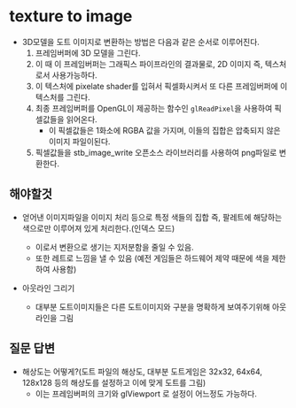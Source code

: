 # texture to image

-   3D모델을 도트 이미지로 변환하는 방법은 다음과 같은 순서로 이루어진다.
    1. 프레임버퍼에 3D 모델을 그린다.
    2. 이 때 이 프레임버퍼는 그래픽스 파이프라인의 결과물로, 2D 이미지 즉, 텍스처로서 사용가능하다.
    3. 이 텍스처에 pixelate shader를 입혀서 픽셀화시켜서 또 다른 프레임버퍼에 이 텍스처를 그린다.
    4. 최종 프레임버퍼를 OpenGL이 제공하는 함수인 `glReadPixel`을 사용하여 픽셀값들을 읽어온다.
        - 이 픽셀값들은 1화소에 RGBA 값을 가지며, 이들의 집합은 압축되지 않은 이미지 파일이된다.
    5. 픽셀값들을 stb_image_write 오픈소스 라이브러리를 사용하여 png파일로 변환한다.

## 해야할것

-   얻어낸 이미지파일을 이미지 처리 등으로 특정 색들의 집합 즉, 팔레트에 해당하는 색으로만 이루어져 있게 처리한다.(인덱스 모드)

    -   이로서 변환으로 생기는 지저분함을 줄일 수 있음.
    -   또한 레트로 느낌을 낼 수 있음 (예전 게임들은 하드웨어 제약 때문에 색을 제한하여 사용함)

-   아웃라인 그리기
    -   대부분 도트이미지들은 다른 도트이미지와 구분을 명확하게 보여주기위해 아웃라인을 그림

## 질문 답변

-   해상도는 어떻게?(도트 파일의 해상도, 대부분 도트게임은 32x32, 64x64, 128x128 등의 해상도를 설정하고 이에 맞게 도트를 그림)
    -   이는 프레임버퍼의 크기와 glViewport 로 설정이 어느정도 가능하다.
